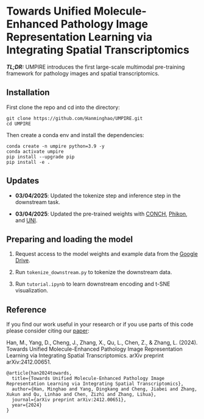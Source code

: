 # Towards Unified Molecule-Enhanced Pathology Image Representation Learning via Integrating Spatial Transcriptomics

***TL;DR:*** UMPIRE introduces the first large-scale multimodal pre-training framework for pathology images and spatial transcriptomics.

## Installation
First clone the repo and cd into the directory:
```shell
git clone https://github.com/Hanminghao/UMPIRE.git
cd UMPIRE
```
Then create a conda env and install the dependencies:
```shell
conda create -n umpire python=3.9 -y
conda activate umpire
pip install --upgrade pip
pip install -e .
```

## Updates

- **03/04/2025**: Updated the tokenize step and inference step in the downstream task.

- **03/04/2025**: Updated the pre-trained weights with [CONCH](https://github.com/mahmoodlab/CONCH), [Phikon](https://huggingface.co/owkin/phikon), and [UNI](https://github.com/mahmoodlab/UNI).

## Preparing and loading the model
1. Request access to the model weights and example data from the [Google Drive](https://drive.google.com/drive/folders/1K8GxOEgBwzIitUXLKQaPSmKTf-XLTZx2?usp=sharing).

2. Run `tokenize_downstream.py` to tokenize the downstream data.  

3. Run `tutorial.ipynb` to learn downstream encoding and t-SNE visualization.


## Reference
If you find our work useful in your research or if you use parts of this code please consider citing our [paper](https://arxiv.org/abs/2412.00651):

Han, M., Yang, D., Cheng, J., Zhang, X., Qu, L., Chen, Z., & Zhang, L. (2024). Towards Unified Molecule-Enhanced Pathology Image Representation Learning via Integrating Spatial Transcriptomics. arXiv preprint arXiv:2412.00651.



```
@article{han2024towards,
  title={Towards Unified Molecule-Enhanced Pathology Image Representation Learning via Integrating Spatial Transcriptomics},
  author={Han, Minghao and Yang, Dingkang and Cheng, Jiabei and Zhang, Xukun and Qu, Linhao and Chen, Zizhi and Zhang, Lihua},
  journal={arXiv preprint arXiv:2412.00651},
  year={2024}
}
```